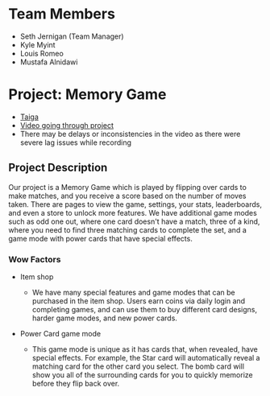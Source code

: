 # Team Members
- Seth Jernigan (Team Manager)
- Kyle Myint
- Louis Romeo
- Mustafa Alnidawi

# Project: Memory Game
- [Taiga](https://tree.taiga.io/project/sethj50-memorycardgame335/timeline)
- [Video going through project](https://arizona.zoom.us/rec/share/iggPnHen28yK_grdw7FG-OYbsG3mcv2BWDaK3V98j8UWUEks5WqYnG3nDIWKZPwd.-OytuMyAVIH5ZH5n?startTime=1714519559000)
 - There may be delays or inconsistencies in the video as there were severe lag issues while recording

## Project Description

Our project is a Memory Game which is played by flipping over cards to make matches, and you receive a score based on the number of moves taken. There are pages to view the game, settings, your stats, leaderboards, and even a store to unlock more features. We have additional game modes such as odd one out, where one card doesn't have a match, three of a kind, where you need to find three matching cards to complete the set, and a game mode with power cards that have special effects.

### Wow Factors

- Item shop
  - We have many special features and game modes that can be purchased in the item shop. Users earn coins via daily login and completing games, and can use them to buy different card designs, harder game modes, and new power cards.

- Power Card game mode
  - This game mode is unique as it has cards that, when revealed, have special effects. For example, the Star card will automatically reveal a matching card for the other card you select. The bomb card will show you all of the surrounding cards for you to quickly memorize before they flip back over.
